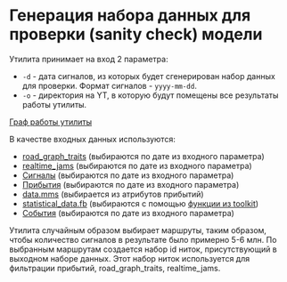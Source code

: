 # Генерация набора данных для проверки (sanity check) модели

Утилита принимает на вход 2 параметра:
- `-d` - дата сигналов, из которых будет сгенерирован набор данных для проверки.
  Формат сигналов - `yyyy-mm-dd`.
- `-o` - директория на YT, в которую будут помещены все результаты работы утилиты.

[Граф работы утилиты](https://jing.yandex-team.ru/files/kuzns/Sanity_check.png)

В качестве входных данных используются:
- [road_graph_traits](https://yt.yandex-team.ru/hahn/navigation?path=//home/maps/jams/production/masstransit/road_graph_traits) (выбираются по дате из входного параметра)
- [realtime_jams](https://yt.yandex-team.ru/hahn/navigation?path=//home/maps/jams/production/masstransit/realtime_jams) (выбираются по дате из входного параметра)
- [Сигналы](https://yt.yandex-team.ru/hahn/navigation?sort=asc-false,field-name&path=//home/yatransport-prod/production/signals) (выбираются по дате из входного параметра)
- [Прибытия](https://yt.yandex-team.ru/hahn/navigation?path=//home/maps/jams/production/masstransit/etalon/arrivals) (выбираются по дате из входного параметра)
- [data.mms](https://yt.yandex-team.ru/hahn/navigation?path=//home/maps/jams/production/masstransit/data) (выбирается из атрибутов прибытий)
- [statistical_data.fb](https://yt.yandex-team.ru/hahn/navigation?path=//home/maps/jams/production/masstransit/statistical_data) (выбираются с помощью [функции из toolkit](https://a.yandex-team.ru/arc/trunk/arcadia/maps/analyzer/toolkit/lib/sources.py?rev=r9083332#L661))
- [События](https://yt.yandex-team.ru/hahn/navigation?path=//home/maps/jams/production/masstransit/quality/events/metrika) (выбираются по дате из входного параметра)

Утилита случайным образом выбирает маршруты, таким образом, чтобы количество сигналов в результате было примерно 5-6 млн.
По выбранным маршрутам создается набор id ниток, присутствующий в выходном наборе данных.
Этот набор ниток используется для фильтрации прибытий, road_graph_traits, realtime_jams.
